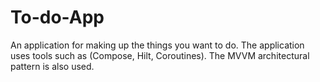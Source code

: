 # To-do-App
An application for making up the things you want to do.
The application uses tools such as (Compose, Hilt, Coroutines).
The MVVM architectural pattern is also used.
